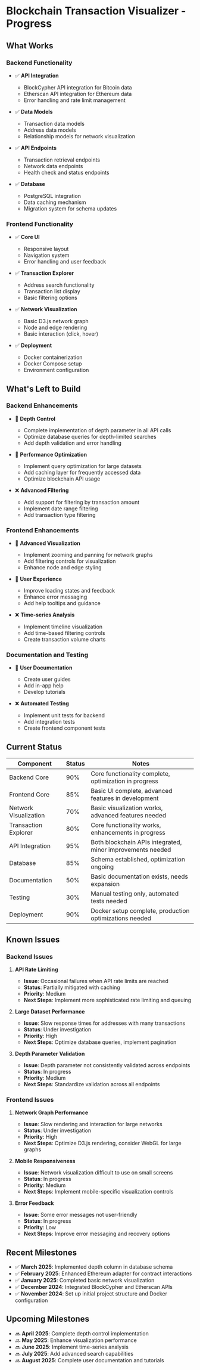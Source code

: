 # Blockchain Transaction Visualizer - Progress

## What Works

### Backend Functionality

- ✅ **API Integration**
  - BlockCypher API integration for Bitcoin data
  - Etherscan API integration for Ethereum data
  - Error handling and rate limit management

- ✅ **Data Models**
  - Transaction data models
  - Address data models
  - Relationship models for network visualization

- ✅ **API Endpoints**
  - Transaction retrieval endpoints
  - Network data endpoints
  - Health check and status endpoints

- ✅ **Database**
  - PostgreSQL integration
  - Data caching mechanism
  - Migration system for schema updates

### Frontend Functionality

- ✅ **Core UI**
  - Responsive layout
  - Navigation system
  - Error handling and user feedback

- ✅ **Transaction Explorer**
  - Address search functionality
  - Transaction list display
  - Basic filtering options

- ✅ **Network Visualization**
  - Basic D3.js network graph
  - Node and edge rendering
  - Basic interaction (click, hover)

- ✅ **Deployment**
  - Docker containerization
  - Docker Compose setup
  - Environment configuration

## What's Left to Build

### Backend Enhancements

- 🔄 **Depth Control**
  - Complete implementation of depth parameter in all API calls
  - Optimize database queries for depth-limited searches
  - Add depth validation and error handling

- 🔄 **Performance Optimization**
  - Implement query optimization for large datasets
  - Add caching layer for frequently accessed data
  - Optimize blockchain API usage

- ❌ **Advanced Filtering**
  - Add support for filtering by transaction amount
  - Implement date range filtering
  - Add transaction type filtering

### Frontend Enhancements

- 🔄 **Advanced Visualization**
  - Implement zooming and panning for network graphs
  - Add filtering controls for visualization
  - Enhance node and edge styling

- 🔄 **User Experience**
  - Improve loading states and feedback
  - Enhance error messaging
  - Add help tooltips and guidance

- ❌ **Time-series Analysis**
  - Implement timeline visualization
  - Add time-based filtering controls
  - Create transaction volume charts

### Documentation and Testing

- 🔄 **User Documentation**
  - Create user guides
  - Add in-app help
  - Develop tutorials

- ❌ **Automated Testing**
  - Implement unit tests for backend
  - Add integration tests
  - Create frontend component tests

## Current Status

| Component | Status | Notes |
|-----------|--------|-------|
| Backend Core | 90% | Core functionality complete, optimization in progress |
| Frontend Core | 85% | Basic UI complete, advanced features in development |
| Network Visualization | 70% | Basic visualization works, advanced features needed |
| Transaction Explorer | 80% | Core functionality works, enhancements in progress |
| API Integration | 95% | Both blockchain APIs integrated, minor improvements needed |
| Database | 85% | Schema established, optimization ongoing |
| Documentation | 50% | Basic documentation exists, needs expansion |
| Testing | 30% | Manual testing only, automated tests needed |
| Deployment | 90% | Docker setup complete, production optimizations needed |

## Known Issues

### Backend Issues

1. **API Rate Limiting**
   - **Issue**: Occasional failures when API rate limits are reached
   - **Status**: Partially mitigated with caching
   - **Priority**: Medium
   - **Next Steps**: Implement more sophisticated rate limiting and queuing

2. **Large Dataset Performance**
   - **Issue**: Slow response times for addresses with many transactions
   - **Status**: Under investigation
   - **Priority**: High
   - **Next Steps**: Optimize database queries, implement pagination

3. **Depth Parameter Validation**
   - **Issue**: Depth parameter not consistently validated across endpoints
   - **Status**: In progress
   - **Priority**: Medium
   - **Next Steps**: Standardize validation across all endpoints

### Frontend Issues

1. **Network Graph Performance**
   - **Issue**: Slow rendering and interaction for large networks
   - **Status**: Under investigation
   - **Priority**: High
   - **Next Steps**: Optimize D3.js rendering, consider WebGL for large graphs

2. **Mobile Responsiveness**
   - **Issue**: Network visualization difficult to use on small screens
   - **Status**: In progress
   - **Priority**: Medium
   - **Next Steps**: Implement mobile-specific visualization controls

3. **Error Feedback**
   - **Issue**: Some error messages not user-friendly
   - **Status**: In progress
   - **Priority**: Low
   - **Next Steps**: Improve error messaging and recovery options

## Recent Milestones

- ✅ **March 2025**: Implemented depth column in database schema
- ✅ **February 2025**: Enhanced Ethereum adapter for contract interactions
- ✅ **January 2025**: Completed basic network visualization
- ✅ **December 2024**: Integrated BlockCypher and Etherscan APIs
- ✅ **November 2024**: Set up initial project structure and Docker configuration

## Upcoming Milestones

- 🔜 **April 2025**: Complete depth control implementation
- 🔜 **May 2025**: Enhance visualization performance
- 🔜 **June 2025**: Implement time-series analysis
- 🔜 **July 2025**: Add advanced search capabilities
- 🔜 **August 2025**: Complete user documentation and tutorials
